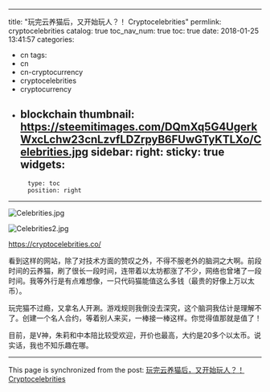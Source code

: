 
---
title: "玩完云养猫后，又开始玩人？！ Cryptocelebrities"
permlink: cryptocelebrities
catalog: true
toc_nav_num: true
toc: true
date: 2018-01-25 13:41:57
categories:
- cn
tags:
- cn
- cn-cryptocurrency
- cryptocelebrities
- cryptocurrency
- blockchain
thumbnail: https://steemitimages.com/DQmXq5G4UgerkWxcLchw23cnLzvfLDZrpyB6FUwGTyKTLXo/Celebrities.jpg
sidebar:
    right:
        sticky: true
widgets:
    -
        type: toc
        position: right
---


![Celebrities.jpg](https://steemitimages.com/DQmXq5G4UgerkWxcLchw23cnLzvfLDZrpyB6FUwGTyKTLXo/Celebrities.jpg)

![Celebrities2.jpg](https://steemitimages.com/DQmT4eLpxjRD6iujy6Q6xaTgW4fnzJABQmDjPFejMQHPhDH/Celebrities2.jpg)

https://cryptocelebrities.co/

看到这样的网站，除了对技术方面的赞叹之外，不得不服老外的脑洞之大啊。前段时间的云养猫，刷了很长一段时间，连带着以太坊都涨了不少，网络也曾堵了一段时间。我等外行是有点难想像，一只代码猫能值这么多钱（最贵的好像上万以太币）。

玩完猫不过瘾，又拿名人开涮。游戏规则我倒没去深究，这个脑洞我估计是理解不了。创建一个名人合约，等着别人来买，一棒接一棒这样。你觉得值那就是值了！

目前，是V神，朱莉和中本陪比较受欢迎，开价也最高，大约是20多个以太币。说实话，我也不知乐趣在哪。

- - -

This page is synchronized from the post: [玩完云养猫后，又开始玩人？！ Cryptocelebrities](https://steemit.com/@lemooljiang/cryptocelebrities)
